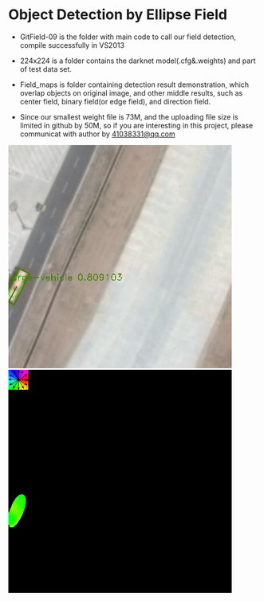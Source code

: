 # Object Detection by Ellipse Field

- GitField-09 is the folder with main code to call our field detection, compile successfully in VS2013

- 224x224 is a folder contains the darknet model(.cfg&.weights) and part of test data set.
  
- Field_maps is folder containing detection result demonstration, which overlap objects on original image, and other middle results, such as center field, binary field(or edge field), and direction field.

- Since our smallest weight file is 73M, and the uploading file size is limited in github by 50M, so if you are interesting in this project, please communicat with author by 41038331@qq.com

![P0000_2_5](./demonPicture/P0000_2_5.jpg)
![P0000_2_5_dir](./demonPicture/P0000_2_5_dir.jpg)
